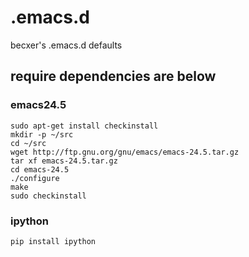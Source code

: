 # .emacs.d

becxer's .emacs.d defaults

## require dependencies are below

### emacs24.5

    sudo apt-get install checkinstall
    mkdir -p ~/src
    cd ~/src
    wget http://ftp.gnu.org/gnu/emacs/emacs-24.5.tar.gz
    tar xf emacs-24.5.tar.gz
    cd emacs-24.5
    ./configure
    make
    sudo checkinstall


### ipython

    pip install ipython
